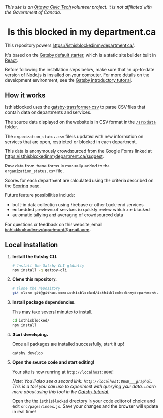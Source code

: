 _This site is an [Ottawa Civic Tech](http://ottawacivictech.ca/) volunteer project. It is not affiliated with the Government of Canada._

<h1 align="center">
  Is this blocked in my department.ca
</h1>

This repository powers <https://isthisblockedinmydepartment.ca/>. 

It's based on the [Gatsby default starter](https://www.gatsbyjs.org/starters/gatsby-starter-default), which is a static site builder built in [React](https://reactjs.org/).

Before following the installation steps below, make sure that an up-to-date version of [Node.js](https://nodejs.org/) is installed on your computer. For more details on the development environment, see the [Gatsby introductory tutorial](https://www.gatsbyjs.org/tutorial/part-zero/).

## How it works

Isthisblocked uses the [gatsby-transformer-csv](https://www.gatsbyjs.org/packages/gatsby-transformer-csv/) to parse CSV files that contain data on departments and services.

The source data displayed on the website is in CSV format in the [`/src/data`](https://github.com/isthisblocked/isthisblockedinmydepartment.ca/tree/master/src/data) folder. 

The `organization_status.csv` file is updated with new information on services that are open, restricted, or blocked in each department. 

This data is anonymously crowdsourced from the Google Forms linked at <https://isthisblockedinmydepartment.ca/suggest>. 

Raw data from these forms is manually added to the `organization_status.csv` file. 

Scores for each department are calculated using the criteria described on the [Scoring](https://isthisblockedinmydepartment.ca/scoring) page. 

Future feature possibilities include:

-   built-in data collection using Firebase or other back-end services
-   embedded previews of services to quickly review which are blocked
-   automatic tallying and averaging of crowdsourced data

For questions or feedback on this website, email [isthisblockedinmydepartment@gmail.com](mailto:isthisblockedinmydepartment@gmail.com).

## Local installation

1.  **Install the Gatsby CLI.**

    ```sh
    # Install the Gatsby CLI globally
    npm install -g gatsby-cli
    ```

2.  **Clone this repository.**

    ```sh
    # Clone the repository 
    git clone git@github.com:isthisblocked/isthisblockedinmydepartment.ca.git isthisblocked
    ```

3.  **Install package dependencies.**

    This may take several minutes to install.

    ```sh
    cd isthisblocked/
    npm install
    ```

3.  **Start developing.**

    Once all packages are installed successfully, start it up!

    ```sh
    gatsby develop
    ```

4.  **Open the source code and start editing!**

    Your site is now running at `http://localhost:8000`!
    
    *Note: You'll also see a second link: `http://localhost:8000___graphql`. This is a tool you can use to experiment with querying your data. Learn more about using this tool in the [Gatsby tutorial](https://next.gatsbyjs.org/tutorial/part-five/#introducing-graphiql).*
    
    Open the the `isthisblocked` directory in your code editor of choice and edit `src/pages/index.js`. Save your changes and the browser will update in real time!
    
